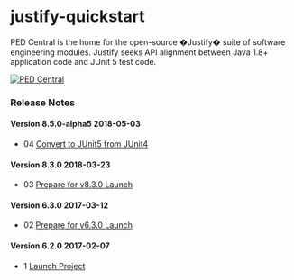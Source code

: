 # justify-quickstart
PED Central is the home for the open-source �Justify� suite of software engineering modules.
Justify seeks API alignment between Java 1.8+ application code and JUnit 5 test code.

<a href="http://pedcentral.com/justify/" target="_blank">
<img src="http://i1.wp.com/pedcentral.com/wp-content/uploads/2015/01/Justify-e1457816173825.png" alt="PED Central">
</a>

### <a name="changes"></a>Release Notes

#### Version 8.5.0-alpha5 <span class="date">2018-05-03</span>

*   04 [Convert to JUnit5 from JUnit4](https://github.com/gtcGroup/justify-quickstart/issues/4)

#### Version 8.3.0 <span class="date">2018-03-23</span>

*   03 [Prepare for v8.3.0 Launch](https://github.com/gtcGroup/justify-quickstart/issues/3)

#### Version 6.3.0 <span class="date">2017-03-12</span>

*   02 [Prepare for v6.3.0 Launch](https://github.com/gtcGroup/justify-quickstart/issues/2)

#### Version 6.2.0 <span class="date">2017-02-07</span>

*   1 [Launch Project](https://github.com/gtcGroup/justify-quickstart/issues/1)
